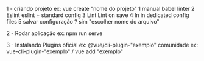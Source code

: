 1 - criando projeto ex: vue create "nome do projeto"
    1 manual 
        babel 
        linter 
    2 Eslint 
        eslint + standard config 
    3 Lint 
        Lint on save 
    4 In 
        in dedicated config files 
    5 salvar
        configuração ? sim "escolher nome do arquivo"

2 - Rodar aplicação 
    ex: npm run serve

3 - Instalando 
        Plugins oficial 
            ex: @vue/cli-plugin-"exemplo"
        comunidade 
            ex: vue-cli-plugin-"exemplo" / vue add "exemplo"